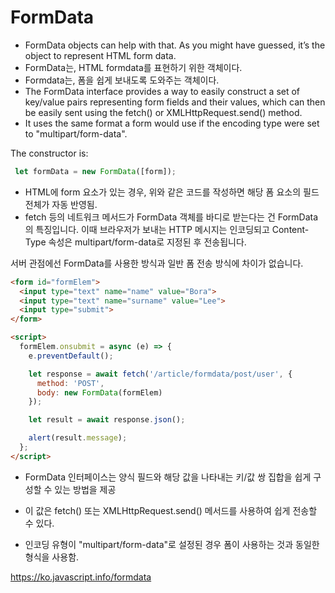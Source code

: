 
# FormData

- FormData objects can help with that. As you might have guessed, it’s the object to represent HTML form data.
- FormData는, HTML formdata를 표현하기 위한 객체이다.
- Formdata는, 폼을 쉽게 보내도록 도와주는 객체이다.
- The FormData interface provides a way to easily construct a set of key/value pairs representing form fields and their values, 
which can then be easily sent using the fetch() or XMLHttpRequest.send() method. 
- It uses the same format a form would use if the encoding type were set to "multipart/form-data".

The constructor is:
```javascript
 let formData = new FormData([form]);
```

- HTML에 form 요소가 있는 경우, 위와 같은 코드를 작성하면 해당 폼 요소의 필드 전체가 자동 반영됨.
- fetch 등의 네트워크 메서드가 FormData 객체를 바디로 받는다는 건 FormData의 특징입니다. 이때 브라우저가 보내는 HTTP 메시지는 인코딩되고 Content-Type 속성은 multipart/form-data로 지정된 후 전송됩니다.

서버 관점에선 FormData를 사용한 방식과 일반 폼 전송 방식에 차이가 없습니다.

```html
<form id="formElem">
  <input type="text" name="name" value="Bora">
  <input type="text" name="surname" value="Lee">
  <input type="submit">
</form>

<script>
  formElem.onsubmit = async (e) => {
    e.preventDefault();

    let response = await fetch('/article/formdata/post/user', {
      method: 'POST',
      body: new FormData(formElem)
    });

    let result = await response.json();

    alert(result.message);
  };
</script>
```


- FormData 인터페이스는 양식 필드와 해당 값을 나타내는 키/값 쌍 집합을 쉽게 구성할 수 있는 방법을 제공

- 이 값은 fetch() 또는 XMLHttpRequest.send() 메서드를 사용하여 쉽게 전송할 수 있다. 
 
- 인코딩 유형이 "multipart/form-data"로 설정된 경우 폼이 사용하는 것과 동일한 형식을 사용함.

https://ko.javascript.info/formdata

